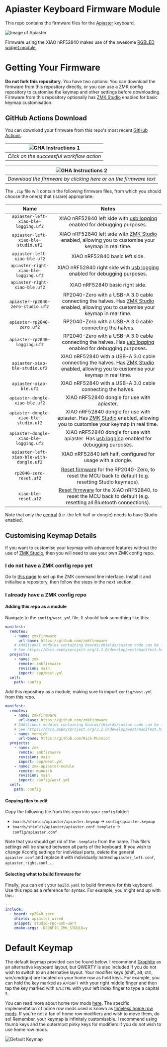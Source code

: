 # Apiaster Keyboard Firmware Module

This repo contains the firmware files for the [Apiaster](https://github.com/Nick-Munnich/apiaster) keyboard.

![Image of Apiaster](images/apiaster.jpg)

Firmware using the XIAO nRF52840 makes use of the awesome [RGBLED widget module](https://github.com/caksoylar/zmk-rgbled-widget).

# Getting Your Firmware

**Do not fork this repository**. You have two options: You can download the firmware from this repository directly, or you can use a ZMK config repository to customise the keymap and other settings before downloading. Firmware from this repository optionally has [ZMK Studio](https://zmk.dev/docs/features/studio) enabled for basic keymap customisation.

## GitHub Actions Download

You can download your firmware from this repo's most recent [GitHub Actions](https://github.com/Nick-Munnich/zmk-apiaster-module/actions).

| ![GHA Instructions 1](images/getting_action_1.png) | 
|:--:| 
| *Click on the successful workflow action* |

| ![GHA Instructions 2](images/getting_action_2.png) | 
|:--:| 
| *Download the firmware by clicking here or on the firmware text* |

The `.zip` file will contain the following firmware files, from which you should choose the one(s) that (is/are) appropriate:

|Name |Notes|
|:---:|:---:|
|`apiaster-left-xiao-ble-logging.uf2` |  XIAO nRF52840 left side with [usb logging](https://zmk.dev/docs/development/usb-logging) enabled for debugging purposes.  |
|`apiaster-left-xiao-ble-studio.uf2` |  XIAO nRF52840 left side with [ZMK Studio](https://zmk.dev/docs/config/studio) enabled, allowing you to customise your keymap in real time.          |
|`apiaster-left-xiao-ble.uf2` |  XIAO nRF52840 basic left side.          |
|`apiaster-right-xiao-ble-logging.uf2` |  XIAO nRF52840 right side with [usb logging](https://zmk.dev/docs/development/usb-logging) enabled for debugging purposes.          |
|`apiaster-right-xiao-ble.uf2` |   XIAO nRF52840 basic right side.          |
|`apiaster-rp2040-zero-studio.uf2` |   RP2040-Zero with a USB-A 3.0 cable connecting the halves. Has [ZMK Studio](https://zmk.dev/docs/config/studio) enabled, allowing you to customise your keymap in real time.          |
|`apiaster-rp2040-zero.uf2` |  RP2040-Zero with a USB-A 3.0 cable connecting the halves.          |
|`apiaster-rp2040-logging.uf2` |RP2040-Zero with a USB-A 3.0 cable connecting the halves.  Has [usb logging](https://zmk.dev/docs/development/usb-logging) enabled for debugging purposes. | 
|`apiaster-xiao-ble-studio.uf2` |  XIAO nRF52840 with a USB-A 3.0 cable connecting the halves. Has [ZMK Studio](https://zmk.dev/docs/config/studio) enabled, allowing you to customise your keymap in real time.           |
|`apiaster-xiao-ble.uf2` |  XIAO nRF52840 with a USB-A 3.0 cable connecting the halves.          |
|`apiaster-dongle-xiao-ble.uf2` |  XIAO nRF52840 dongle for use with apiaster.          |
|`apiaster-dongle-xiao-ble-studio.uf2` |XIAO nRF52840 dongle for use with apiaster. Has [ZMK Studio](https://zmk.dev/docs/config/studio) enabled, allowing you to customise your keymap in real time.|
|`apiaster-dongle-xiao-ble-logging.uf2` |XIAO nRF52840 dongle for use with apiaster. Has [usb logging](https://zmk.dev/docs/development/usb-logging) enabled for debugging purposes.|
|`apiaster-left-xiao-ble-with-dongle.uf2` |XIAO nRF52840 left half, configured for usage with a dongle. |
|`rp2040-zero-reset.uf2` |  [Reset firmware](https://zmk.dev/docs/troubleshooting/connection-issues#building-a-reset-firmware) for the RP2040-Zero, to reset the MCU back to default (e.g. resetting Studio keymaps).          |
|`xiao-ble-reset.uf2` |  [Reset firmware](https://zmk.dev/docs/troubleshooting/connection-issues#building-a-reset-firmware) for the XIAO nRF52840, to reset the MCU back to default (e.g. resetting all Bluetooth connections).           |

Note that only the [central](https://zmk.dev/docs/features/split-keyboards#central-and-peripheral-roles) (i.e. the left half or dongle) needs to have Studio enabled.

## Customising Keymap Details

If you want to customise your keymap with advanced features without the use of [ZMK Studio](https://zmk.dev/docs/features/studio), then you will need to use your own ZMK config repo.

### I do not have a ZMK config repo yet

Go to [this page](https://zmk.dev/docs/user-setup-cli) to set up the ZMK command line interface. Install it and initialise a repository, then follow the steps in the next section.

### I already have a ZMK config repo

#### Adding this repo as a module

Navigate to the `config/west.yml` file. It should look something like this:

```yaml
manifest:
  remotes:
    - name: zmkfirmware
      url-base: https://github.com/zmkfirmware
    # Additional modules containing boards/shields/custom code can be listed here as well
    # See https://docs.zephyrproject.org/3.2.0/develop/west/manifest.html#projects
  projects:
    - name: zmk
      remote: zmkfirmware
      revision: main
      import: app/west.yml
  self:
    path: config
```

Add this repository as a module, making sure to import `config/west.yml` from this repo.

```yaml
manifest:
  remotes:
    - name: zmkfirmware
      url-base: https://github.com/zmkfirmware
    # Additional modules containing boards/shields/custom code can be listed here as well
    # See https://docs.zephyrproject.org/3.2.0/develop/west/manifest.html#projects
    - name: munnich
      url-base: https://github.com/Nick-Munnich
  projects:
    - name: zmk
      remote: zmkfirmware
      revision: main
      import: app/west.yml
    - name: zmk-apiaster-module
      remote: munnich
      revision: main
      import: config/west.yml
  self:
    path: config
```

#### Copying files to edit

Copy the following file from this repo into your `config` folder:

- `boards/shields/apiaster/apiaster.keymap` -> `config/apiaster.keymap`
- `boards/shields/apiaster/apiaster.conf.template` -> `config/apiaster.conf`

Note that you should get rid of the `.template` from the name. This file's settings will be shared between all parts of the keyboard. If you wish to change Kconfig settings for individual parts, delete the general `apiaster.conf` and replace it with individually named `apiaster_left.conf`, `apiaster_right.conf`, ...

#### Selecting what to build firmware for

Finally, you can edit your `build.yaml` to build firmware for this keyboard. Use this repo as a reference for syntax. For example, you might end up with this:

```yaml
---
include:
  - board: rp2040_zero
    shield: apiaster_wired
    snippet: studio-rpc-usb-uart
    cmake-args: -DCONFIG_ZMK_STUDIO=y
```

# Default Keymap

The default keymap provided can be found below. I recommend [Graphite](https://github.com/rdavison/graphite-layout) as an alternative keyboard layout, but QWERTY is also included if you do not wish to switch to an alternative layout. Your modifier keys (shift, alt, ctrl, win/cmd/gui) are located on your home row as hold keys. For example, you can hold the key marked as `A/RSHFT` with your right middle finger and then tap the key marked with `S/LCTRL` with your left index finger to type a capital `S`.

You can read more about home row mods [here](https://precondition.github.io/home-row-mods). The specific implementation of home row mods used is known as [timeless home row mods](https://github.com/urob/zmk-config?tab=readme-ov-file#timeless-homerow-mods). If you're not a fan of home row modifiers and wish to move them, do so! Remember, your keymap is infinitely customisable. I recommend using thumb keys and the outermost pinky keys for modifiers if you do not wish to use home row mods.

![Default Keymap](images/my_keymap.svg)
